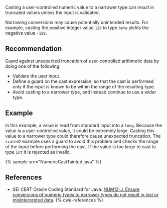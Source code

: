 Casting a user-controlled numeric value to a narrower type can result in truncated values unless the input is validated.

Narrowing conversions may cause potentially unintended results. For example, casting the positive integer value `128` to type `byte` yields the negative value `-128`.


## Recommendation
Guard against unexpected truncation of user-controlled arithmetic data by doing one of the following:

* Validate the user input.
* Define a guard on the cast expression, so that the cast is performed only if the input is known to be within the range of the resulting type.
* Avoid casting to a narrower type, and instead continue to use a wider type.

## Example
In this example, a value is read from standard input into a `long`. Because the value is a user-controlled value, it could be extremely large. Casting this value to a narrower type could therefore cause unexpected truncation. The `scaled2` example uses a guard to avoid this problem and checks the range of the input before performing the cast. If the value is too large to cast to type `int` it is rejected as invalid.

{% sample src="NumericCastTainted.java" %}

## References
* SEI CERT Oracle Coding Standard for Java: [NUM12-J. Ensure conversions of numeric types to narrower types do not result in lost or misinterpreted data](https://wiki.sei.cmu.edu/confluence/display/java/NUM12-J.+Ensure+conversions+of+numeric+types+to+narrower+types+do+not+result+in+lost+or+misinterpreted+data).
{% cwe-references %}
